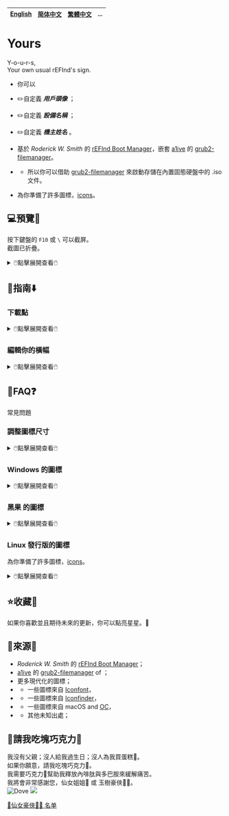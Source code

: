 [English](README.md)|[简体中文](自述文件.md)|[繁體中文](繁體中文.md)|...
--|--|--|--

# Yours
Y-o-u-r-s,<br/>
Your own usual rEFInd's sign.
- 你可以
 - ✏️自定義 ***用戶頭像*** ；
 - ✏️自定義 ***設備名稱*** ；
 - ✏️自定義 ***機主姓名*** 。

- 基於 *Roderick W. Smith* 的 [rEFInd Boot Manager](http://www.rodsbooks.com/refind/)，嵌套 [a1ive](https://github.com/a1ive) 的 [grub2-filemanager](https://github.com/a1ive/grub2-filemanager)。

- - 所以你可以借助 [grub2-filemanager](https://github.com/a1ive/grub2-filemanager) 來啟動存儲在內置固態硬盤中的 .iso 文件。

- 為你準備了許多圖標，[icons](https://github.com/M-L-P/icons)。

## 💻️預覽👀
按下鍵盤的 `F10` 或 `\` 可以截屏。<br/>
截圖已折疊。
<details>
<summary>🖱️點擊展開查看🖱️</summary>
<img src="README/B.big.png">
<img src="README/B.small.png">
<img src="README/M.big.png">
<img src="README/M.small.png">
<img src="README/1080p.B.big.png">
<img src="README/1080p.B.small.png">
<img src="README/1080p.M.big.png">
<img src="README/1080p.M.small.png">

</details>


## 🧭指南⬇️

### 下載點
<details>
<summary>🖱️點擊展開查看🖱️</summary>

#### 若是 UEFI Firmware
如果你的設備滿足條件，
- 支持 64位的 UEFI；
- GPU/vBIOS 支持 UEFI；

你應該使用 [Yours-UEFI](https://github.com/M-L-P/Yours-UEFI)。

#### 若是 Legacy BIOS
除非你的設備滿足以下情況中的一種，
- 不支持 64位的 UEFI，
- - 支持 32位的 UEFI；
- - 僅支持 Legacy BIOS ，不支持 UEFI；
- GPU/vBIOS 不支持 UEFI；(如下圖)

![image](https://user-images.githubusercontent.com/69227436/213923710-120c5a02-30ea-4005-b2fe-c8e9adc7b6d7.png)

你應該使用 [Yours-LegacyBIOS](https://github.com/M-L-P/Yours-LegacyBIOS)。

#### 若是 Hyper-V
從 [Releases](https://github.com/M-L-P/Yours/releases)下載 .vhdx。
</details>

### 編輯你的橫幅

<details>
<summary>🖱️點擊展開查看🖱️</summary>

- 1K 屏幕，用 Microsoft PowerPoint 2021+ 打開 `EFI\Yours\Settings\display\1K\BannerEditor.pptx` ；
- 2K 屏幕，用 Microsoft PowerPoint 2021+ 打開 `EFI\Yours\Settings\display\1K\BannerEditor.pptx` ；
- 編輯並且自定義你的 頭像、設備名稱 和 姓名或昵稱；
- 另存為 PNG；
- 編輯 `EFI\Yours\Settings\display\display.conf` 用以設置顯示新生成的橫幅；

<img src="README/Chinese_traditional/sample.PNG"><br/>
<img src="README/Chinese_traditional/template.PNG">
</details>

## 📝FAQ❓️
常見問題

### 調整圖標尺寸
<details>
<summary>🖱️點擊展開查看🖱️</summary>

- 編輯 `EFI\Yours\Settings\display\display.conf`

圖標尺寸|令牌|屏幕分辨率|例子
--|--|--|--
原始尺寸|`small_icon_size 48` `big_icon_size 128`|分辨率 < `1024x768`|`800x600` 等
二級尺寸|`small_icon_size 96` `big_icon_size 256`|`1024x768` ≤ 分辨率 < `1920x1080`|`1024x768`、`1366x768`、`1440x900` 等
三級尺寸|`small_icon_size 144` `big_icon_size 384`|分辨率 ≥ `1920x1080`|`1080P`、`2K`、`4K` 等

</details>

### Windows 的圖標
<details>
<summary>🖱️點擊展開查看🖱️</summary>

無論你使用哪個版本，<br/>
你應該設置它的圖標<br/>
從 `EFI\Yours\Settings\icon\Windows` 中復製到 `EFI\Yours\Settings\icon\showing`，<br/>
並且重命名為 `os_win8.png`.<br/>
因為 rEFInd 把 `os_win8.png` 當作 `Windows Boot Manager` 的默認圖標。<br/>
</details>

### 黑果 的圖標
<details>
<summary>🖱️點擊展開查看🖱️</summary>
為了讓圖形界面銜接得更加緊密，中途沒有代碼界面，<br/>
你應該執行以下步驟。

#### 若是 OpenCore
- 編輯 `config.plist` 設置 `LauncherOption=System` ；
- 剪切 EFI 相關文件，粘貼到 `EFI\Yours\efi\OC` ；
- 編輯 `refind.conf` ，刪除 位於`include /EFI/Yours/Settings/menuentry/examples/OpenCore.conf` 前面的 `#`；

#### 若是 CloverBootloader
- 剪切 EFI 相關文件，粘貼到 `EFI\Yours\efi\CLOVER` ；
- 編輯 `refind.conf` ，刪除 位於 `include /EFI/Yours/Settings/menuentry/examples/CLOVER.conf` 前面的 `#`；

</details>

### Linux 發行版的圖標
為你準備了許多圖標，[icons](https://github.com/M-L-P/icons/tree/main/PNGs/Linux)。

<details>
<summary>🖱️點擊展開查看🖱️</summary>

- 從 [這裏](https://github.com/M-L-P/icons/tree/main/PNGs/Linux) 尋找並下載你需要的圖標；
- 重命名 PNG 文件，
- - `os_$NAME.png` 是 `ESP: \EFI\$NAME\grubx64.efi` 的圖標；
- 復製到 `ESP: \EFI\Yours\Settings\icon\showing`；
</details>

## ⭐收藏🌟
如果你喜歡並且期待未來的更新，你可以點亮星星。💫

## 🎉來源🎊
- *Roderick W. Smith* 的 [rEFInd Boot Manager](http://www.rodsbooks.com/refind/)；
- [a1ive](https://github.com/a1ive) 的 [grub2-filemanager](https://github.com/a1ive/grub2-filemanager) of ；
- 更多現代化的圖標；
- - 一些圖標來自 [Iconfont](https://www.iconfont.cn/)，
- - 一些圖標來自 [Iconfinder](https://www.iconfinder.com/)，
- - 一些圖標來自 macOS and [OC](https://github.com/acidanthera/OpenCorePkg)，
- - 其他未知出處；

## 🧁請我吃塊巧克力🍫
我沒有父親；沒人給我過生日；沒人為我買蛋糕🎂。<br/>
如果你願意，請我吃塊巧克力🍫。<br/>
我需要巧克力🍫幫助我釋放內啡肽與多巴胺來緩解痛苦。<br/>
我將會非常感謝您，仙女姐姐🧚‍ 或 玉樹豪俠🦸‍♂️。<br/>
![Dove](https://github.com/M-L-P/Yours/assets/69227436/f094f056-9420-4dd5-beec-4ccecff20a1e)
<img src="https://github.com/M-L-P/Yours/assets/69227436/8608e193-3c4d-4926-8171-7944e881d95f" width="300px">

[🧚仙女豪俠🦸‍♂️ 名单](https://github.com/M-L-P/list/blob/main/README.md)
